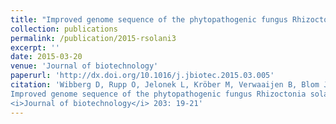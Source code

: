 ```yaml
---
title: "Improved genome sequence of the phytopathogenic fungus Rhizoctonia solani AG1-IB 7/3/14 as established by deep mate-pair sequencing on the MiSeq (Illumina) system."
collection: publications
permalink: /publication/2015-rsolani3
excerpt: ''
date: 2015-03-20
venue: 'Journal of biotechnology'
paperurl: 'http://dx.doi.org/10.1016/j.jbiotec.2015.03.005'
citation: 'Wibberg D, Rupp O, Jelonek L, Kröber M, Verwaaijen B, Blom J, Winkler A, Goesmann A, Grosch R, Pühler A, Schlüter A (2015)<br>
Improved genome sequence of the phytopathogenic fungus Rhizoctonia solani AG1-IB 7/3/14 as established by deep mate-pair sequencing on the MiSeq (Illumina) system.<br>
<i>Journal of biotechnology</i> 203: 19-21'
---
```


